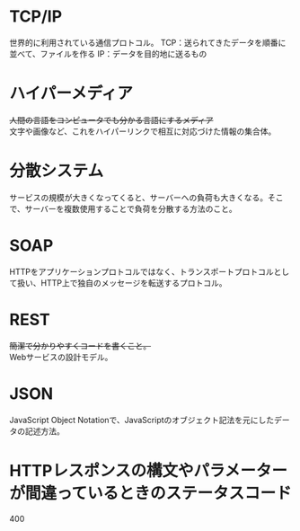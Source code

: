 # TCP/IP
世界的に利用されている通信プロトコル。
TCP：送られてきたデータを順番に並べて、ファイルを作る
IP：データを目的地に送るもの

# ハイパーメディア
~~人間の言語をコンピュータでも分かる言語にするメディア~~  
文字や画像など、これをハイパーリンクで相互に対応づけた情報の集合体。

# 分散システム
サービスの規模が大きくなってくると、サーバーへの負荷も大きくなる。そこで、サーバーを複数使用することで負荷を分散する方法のこと。

# SOAP
HTTPをアプリケーションプロトコルではなく、トランスポートプロトコルとして扱い、HTTP上で独自のメッセージを転送するプロトコル。


# REST
~~簡潔で分かりやすくコードを書くこと。~~  
Webサービスの設計モデル。

# JSON
JavaScript Object Notationで、JavaScriptのオブジェクト記法を元にしたデータの記述方法。

# HTTPレスポンスの構文やパラメーターが間違っているときのステータスコード
400
